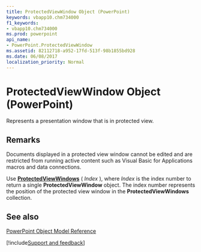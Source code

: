 ```yaml
---
title: ProtectedViewWindow Object (PowerPoint)
keywords: vbapp10.chm734000
f1_keywords:
- vbapp10.chm734000
ms.prod: powerpoint
api_name:
- PowerPoint.ProtectedViewWindow
ms.assetid: 82112718-a952-17fd-513f-98b1855bd928
ms.date: 06/08/2017
localization_priority: Normal
---
```



# ProtectedViewWindow Object (PowerPoint)

Represents a presentation window that is in protected view.


## Remarks

Documents displayed in a protected view window cannot be edited and are restricted from running active content such as Visual Basic for Applications macros and data connections.

Use  **[ProtectedViewWindows](PowerPoint.ProtectedViewWindows.md)** ( _Index_ ), where _Index_ is the index number to return a single **ProtectedViewWindow** object. The index number represents the position of the protected view window in the **ProtectedViewWindows** collection.


## See also


[PowerPoint Object Model Reference](overview/PowerPoint/object-model.md)

[!include[Support and feedback](~/includes/feedback-boilerplate.md)]